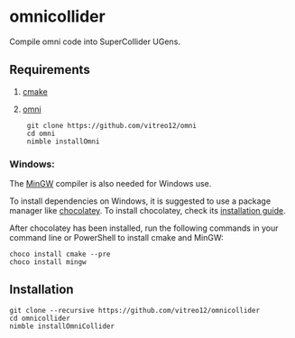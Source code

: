 # **omnicollider**

Compile omni code into SuperCollider UGens.

## **Requirements**

1) [cmake](https://cmake.org/download/)
2) [omni](https://github.com/vitreo12/omni)

        git clone https://github.com/vitreo12/omni
        cd omni
        nimble installOmni

### **Windows:**

The [MinGW](https://sourceforge.net/projects/mingw-w64/) compiler is also needed for Windows use.

To install dependencies on Windows, it is suggested to use a package manager like [chocolatey](https://chocolatey.org/why-chocolatey). To install chocolatey, check its [installation guide](https://chocolatey.org/install).

After chocolatey has been installed, run the following commands in your command line or PowerShell to install cmake and MinGW:

    choco install cmake --pre 
    choco install mingw

## **Installation**

    git clone --recursive https://github.com/vitreo12/omnicollider
    cd omnicollider
    nimble installOmniCollider